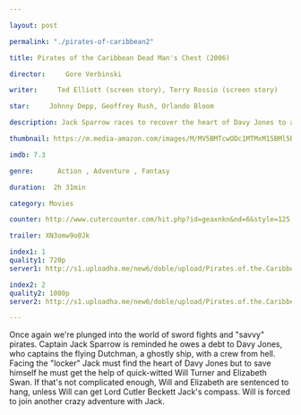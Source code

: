 ```yaml
---

layout: post

permalink: "./pirates-of-caribbean2"

title: Pirates of the Caribbean Dead Man's Chest (2006)

director:     Gore Verbinski

writer:     Ted Elliott (screen story), Terry Rossio (screen story)

star:     Johnny Depp, Geoffrey Rush, Orlando Bloom

description: Jack Sparrow races to recover the heart of Davy Jones to avoid enslaving his soul to Jones' service, as other friends and foes seek the heart for their own agenda as well.

thumbnail: https://m.media-amazon.com/images/M/MV5BMTcwODc1MTMxM15BMl5BanBnXkFtZTYwMDg1NzY3._V1_UX182_CR0,0,182,268_AL__QL50.jpg

imdb: 7.3

genre:      Action , Adventure , Fantasy

duration:  2h 31min

category: Movies

counter: http://www.cutercounter.com/hit.php?id=geaxnkn&nd=6&style=125

trailer: XN3omw9o0Jk

index1: 1
quality1: 720p
server1: http://s1.uploadha.me/new6/doble/upload/Pirates.of.the.Caribbean.Dead.Mans.Chest.2006/Pirates.of.the.Caribbean.Dead.Mans.Chest.2006.720p.YekMovie.mkv

index2: 2
quality2: 1080p
server2: http://s1.uploadha.me/new6/doble/upload/Pirates.of.the.Caribbean.Dead.Mans.Chest.2006/Pirates.of.the.Caribbean.Dead.Mans.Chest.2006.1080p.YekMovie.mkv

---
```


Once again we're plunged into the world of sword fights and "savvy" pirates. Captain Jack Sparrow is reminded he owes a debt to Davy Jones, who captains the flying Dutchman, a ghostly ship, with a crew from hell. Facing the "locker" Jack must find the heart of Davy Jones but to save himself he must get the help of quick-witted Will Turner and Elizabeth Swan. If that's not complicated enough, Will and Elizabeth are sentenced to hang, unless Will can get Lord Cutler Beckett Jack's compass. Will is forced to join another crazy adventure with Jack.